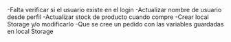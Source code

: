 -Falta verificar si el usuario existe en el login
-Actualizar nombre de usuario desde perfil
-Actualizar stock de producto cuando compre
-Crear local Storage y/o modificarlo
-Que se cree un pedido con las variables guardadas en local Storage
